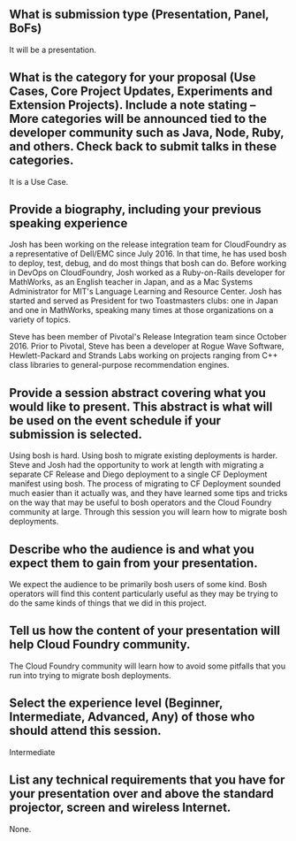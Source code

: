 ## What is submission type (Presentation, Panel, BoFs)

It will be a presentation.

## What is the category for your proposal (Use Cases, Core Project Updates, Experiments and Extension Projects). Include a note stating – More categories will be announced tied to the developer community such as Java, Node, Ruby, and others. Check back to submit talks in these categories.

It is a Use Case.

## Provide a biography, including your previous speaking experience

Josh has been working on the release integration team for CloudFoundry as a representative of Dell/EMC since July 2016.  In that time, he has used bosh to deploy, test, debug, and do most things that bosh can do. Before working in DevOps on CloudFoundry, Josh worked as a Ruby-on-Rails developer for MathWorks, as an English teacher in Japan, and as a Mac Systems Administrator for MIT's Language Learning and Resource Center. Josh has started and served as President for two Toastmasters clubs: one in Japan and one in MathWorks, speaking many times at those organizations on a variety of topics.

Steve has been member of Pivotal's Release Integration team since October 2016.  Prior to Pivotal, Steve has been a developer at Rogue Wave Software, Hewlett-Packard and Strands Labs working on projects ranging from C++ class libraries to general-purpose recommendation engines.

## Provide a session abstract covering what you would like to present. This abstract is what will be used on the event schedule if your submission is selected.

Using bosh is hard.  Using bosh to migrate existing deployments is harder.  Steve and Josh had the opportunity to work at length with migrating a separate CF Release and Diego deployment to a single CF Deployment manifest using bosh.  The process of migrating to CF Deployment sounded much easier than it actually was, and they have learned some tips and tricks on the way that may be useful to bosh operators and the Cloud Foundry community at large.  Through this session you will learn how to migrate bosh deployments.

## Describe who the audience is and what you expect them to gain from your presentation.

We expect the audience to be primarily bosh users of some kind.  Bosh operators will find this content particularly useful as they may be trying to do the same kinds of things that we did in this project.

## Tell us how the content of your presentation will help Cloud Foundry community.

The Cloud Foundry community will learn how to avoid some pitfalls that you run into trying to migrate bosh deployments.

## Select the experience level (Beginner, Intermediate, Advanced, Any) of those who should attend this session.

Intermediate

## List any technical requirements that you have for your presentation over and above the standard projector, screen and wireless Internet.

None.
